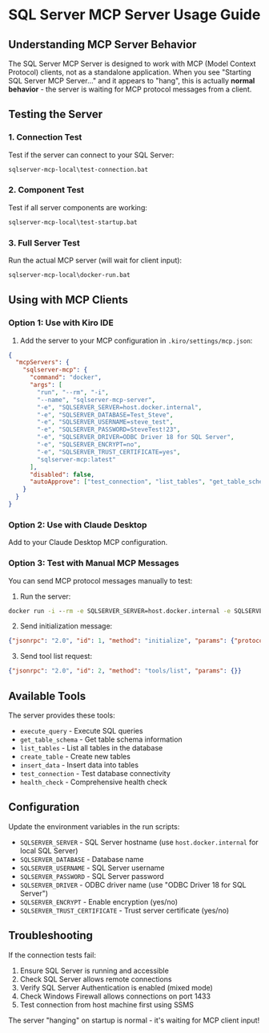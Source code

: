 # SQL Server MCP Server Usage Guide

## Understanding MCP Server Behavior

The SQL Server MCP Server is designed to work with MCP (Model Context Protocol) clients, not as a standalone application. When you see "Starting SQL Server MCP Server..." and it appears to "hang", this is actually **normal behavior** - the server is waiting for MCP protocol messages from a client.

## Testing the Server

### 1. Connection Test
Test if the server can connect to your SQL Server:
```cmd
sqlserver-mcp-local\test-connection.bat
```

### 2. Component Test  
Test if all server components are working:
```cmd
sqlserver-mcp-local\test-startup.bat
```

### 3. Full Server Test
Run the actual MCP server (will wait for client input):
```cmd
sqlserver-mcp-local\docker-run.bat
```

## Using with MCP Clients

### Option 1: Use with Kiro IDE
1. Add the server to your MCP configuration in `.kiro/settings/mcp.json`:
```json
{
  "mcpServers": {
    "sqlserver-mcp": {
      "command": "docker",
      "args": [
        "run", "--rm", "-i",
        "--name", "sqlserver-mcp-server",
        "-e", "SQLSERVER_SERVER=host.docker.internal",
        "-e", "SQLSERVER_DATABASE=Test_Steve", 
        "-e", "SQLSERVER_USERNAME=steve_test",
        "-e", "SQLSERVER_PASSWORD=SteveTest!23",
        "-e", "SQLSERVER_DRIVER=ODBC Driver 18 for SQL Server",
        "-e", "SQLSERVER_ENCRYPT=no",
        "-e", "SQLSERVER_TRUST_CERTIFICATE=yes",
        "sqlserver-mcp:latest"
      ],
      "disabled": false,
      "autoApprove": ["test_connection", "list_tables", "get_table_schema"]
    }
  }
}
```

### Option 2: Use with Claude Desktop
Add to your Claude Desktop MCP configuration.

### Option 3: Test with Manual MCP Messages
You can send MCP protocol messages manually to test:

1. Run the server:
```cmd
docker run -i --rm -e SQLSERVER_SERVER=host.docker.internal -e SQLSERVER_DATABASE=Test_Steve -e SQLSERVER_USERNAME=steve_test -e SQLSERVER_PASSWORD=SteveTest!23 -e SQLSERVER_DRIVER="ODBC Driver 18 for SQL Server" -e SQLSERVER_ENCRYPT=no -e SQLSERVER_TRUST_CERTIFICATE=yes sqlserver-mcp:latest
```

2. Send initialization message:
```json
{"jsonrpc": "2.0", "id": 1, "method": "initialize", "params": {"protocolVersion": "2024-11-05", "capabilities": {}, "clientInfo": {"name": "test-client", "version": "1.0.0"}}}
```

3. Send tool list request:
```json
{"jsonrpc": "2.0", "id": 2, "method": "tools/list", "params": {}}
```

## Available Tools

The server provides these tools:
- `execute_query` - Execute SQL queries
- `get_table_schema` - Get table schema information  
- `list_tables` - List all tables in the database
- `create_table` - Create new tables
- `insert_data` - Insert data into tables
- `test_connection` - Test database connectivity
- `health_check` - Comprehensive health check

## Configuration

Update the environment variables in the run scripts:
- `SQLSERVER_SERVER` - SQL Server hostname (use `host.docker.internal` for local SQL Server)
- `SQLSERVER_DATABASE` - Database name
- `SQLSERVER_USERNAME` - SQL Server username
- `SQLSERVER_PASSWORD` - SQL Server password
- `SQLSERVER_DRIVER` - ODBC driver name (use "ODBC Driver 18 for SQL Server")
- `SQLSERVER_ENCRYPT` - Enable encryption (yes/no)
- `SQLSERVER_TRUST_CERTIFICATE` - Trust server certificate (yes/no)

## Troubleshooting

If the connection tests fail:
1. Ensure SQL Server is running and accessible
2. Check SQL Server allows remote connections
3. Verify SQL Server Authentication is enabled (mixed mode)
4. Check Windows Firewall allows connections on port 1433
5. Test connection from host machine first using SSMS

The server "hanging" on startup is normal - it's waiting for MCP client input!